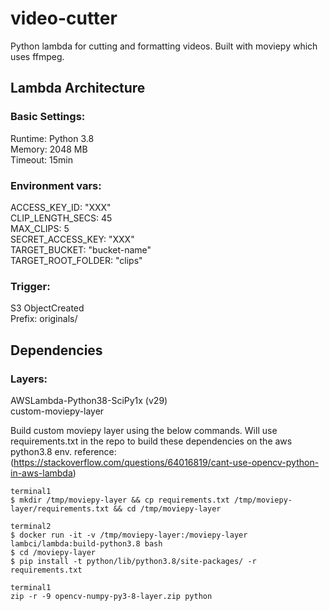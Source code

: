 # video-cutter

Python lambda for cutting and formatting videos. Built with moviepy which uses ffmpeg.

## Lambda Architecture

### Basic Settings:

Runtime: Python 3.8  
Memory: 2048 MB  
Timeout: 15min

### Environment vars:

ACCESS_KEY_ID: "XXX"  
CLIP_LENGTH_SECS: 45  
MAX_CLIPS: 5  
SECRET_ACCESS_KEY: "XXX"  
TARGET_BUCKET: "bucket-name"  
TARGET_ROOT_FOLDER: "clips"

### Trigger:

S3 ObjectCreated  
Prefix: originals/

## Dependencies

### Layers:

AWSLambda-Python38-SciPy1x (v29)  
custom-moviepy-layer

Build custom moviepy layer using the below commands. Will use requirements.txt in the repo to build these dependencies on the aws python3.8 env.
reference: (https://stackoverflow.com/questions/64016819/cant-use-opencv-python-in-aws-lambda)

```
terminal1
$ mkdir /tmp/moviepy-layer && cp requirements.txt /tmp/moviepy-layer/requirements.txt && cd /tmp/moviepy-layer

terminal2
$ docker run -it -v /tmp/moviepy-layer:/moviepy-layer lambci/lambda:build-python3.8 bash  
$ cd /moviepy-layer  
$ pip install -t python/lib/python3.8/site-packages/ -r requirements.txt

terminal1
zip -r -9 opencv-numpy-py3-8-layer.zip python
```
